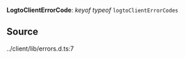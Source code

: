 **LogtoClientErrorCode**: _keyof_ _typeof_ `logtoClientErrorCodes`

## Source

../client/lib/errors.d.ts:7

